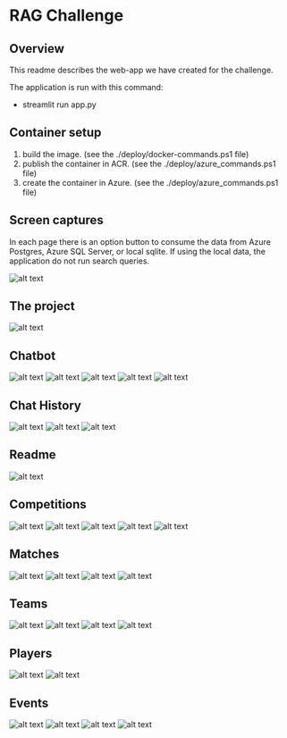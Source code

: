 # RAG Challenge

## Overview

This readme describes the web-app we have created for the challenge.

The application is run with this command:
- streamlit run app.py

## Container setup

1. build the image. (see the ./deploy/docker-commands.ps1 file)
2. publish the container in ACR. (see the ./deploy/azure_commands.ps1 file)
3. create the container in Azure. (see the ./deploy/azure_commands.ps1 file)

## Screen captures

In each page there is an option button to consume the data from Azure Postgres, Azure SQL Server, or local sqlite. If using the local data, the application do not run search queries.

![alt text](../images/app/image-001.png)

## The project

![alt text](../images/app/image-0.png)

## Chatbot

![alt text](../images/app/image-26.png)
![alt text](../images/app/image-27.png)
![alt text](../images/app/image-24b.png)
![alt text](../images/app/image-23.png)
![alt text](../images/app/image-24.png)

## Chat History

![alt text](../images/app/image-20.png)
![alt text](../images/app/image-21.png)
![alt text](../images/app/image-22.png)

## Readme

![alt text](../images/app/image-25.png)

## Competitions

![alt text](../images/app/image-1.png)
![alt text](../images/app/image-2.png)
![alt text](../images/app/image-3.png)
![alt text](../images/app/image-4.png)
![alt text](../images/app/image-5.png)

## Matches

![alt text](../images/app/image-6.png)
![alt text](../images/app/image-7.png)
![alt text](../images/app/image-8.png)
![alt text](../images/app/image-9.png)

## Teams

![alt text](../images/app/image-10.png)
![alt text](../images/app/image-11.png)
![alt text](../images/app/image-12.png)
![alt text](../images/app/image-13.png)

## Players

![alt text](../images/app/image-14.png)
![alt text](../images/app/image-15.png)

## Events

![alt text](../images/app/image-16.png)
![alt text](../images/app/image-17.png)
![alt text](../images/app/image-18.png)
![alt text](../images/app/image-19.png)


